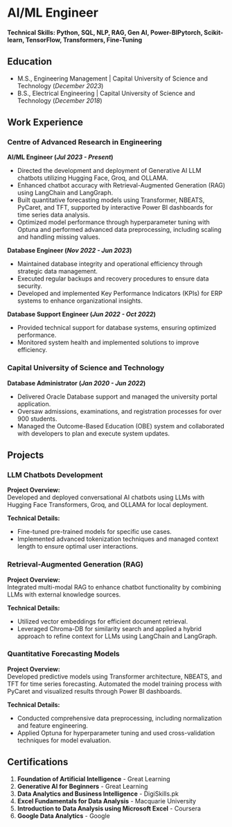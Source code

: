 # AI/ML Engineer

#### Technical Skills: Python, SQL, NLP, RAG, Gen AI, Power-BIPytorch, Scikit-learn, TensorFlow, Transformers, Fine-Tuning

## Education				       		
- M.S., Engineering Management	| Capital University of Science and Technology (_December 2023_)	 			        		
- B.S., Electrical Engineering | Capital University of Science and Technology (_December 2018_)

## Work Experience  

### Centre of Advanced Research in Engineering  
**AI/ML Engineer (_Jul 2023 - Present_)**  
- Directed the development and deployment of Generative AI LLM chatbots utilizing Hugging Face, Groq, and OLLAMA.  
- Enhanced chatbot accuracy with Retrieval-Augmented Generation (RAG) using LangChain and LangGraph.  
- Built quantitative forecasting models using Transformer, NBEATS, PyCaret, and TFT, supported by interactive Power BI dashboards for time series data analysis.  
- Optimized model performance through hyperparameter tuning with Optuna and performed advanced data preprocessing, including scaling and handling missing values.  

**Database Engineer (_Nov 2022 - Jun 2023_)**  
- Maintained database integrity and operational efficiency through strategic data management.  
- Executed regular backups and recovery procedures to ensure data security.  
- Developed and implemented Key Performance Indicators (KPIs) for ERP systems to enhance organizational insights.  

**Database Support Engineer (_Jun 2022 - Oct 2022_)**  
- Provided technical support for database systems, ensuring optimized performance.  
- Monitored system health and implemented solutions to improve efficiency.  

### Capital University of Science and Technology  
**Database Administrator (_Jan 2020 - Jun 2022_)**  
- Delivered Oracle Database support and managed the university portal application.  
- Oversaw admissions, examinations, and registration processes for over 900 students.  
- Managed the Outcome-Based Education (OBE) system and collaborated with developers to plan and execute system updates.  

## Projects  

### LLM Chatbots Development  
**Project Overview:**  
Developed and deployed conversational AI chatbots using LLMs with Hugging Face Transformers, Groq, and OLLAMA for local deployment.  

**Technical Details:**  
- Fine-tuned pre-trained models for specific use cases.  
- Implemented advanced tokenization techniques and managed context length to ensure optimal user interactions.  

### Retrieval-Augmented Generation (RAG)  
**Project Overview:**  
Integrated multi-modal RAG to enhance chatbot functionality by combining LLMs with external knowledge sources.  

**Technical Details:**  
- Utilized vector embeddings for efficient document retrieval.  
- Leveraged Chroma-DB for similarity search and applied a hybrid approach to refine context for LLMs using LangChain and LangGraph.  

### Quantitative Forecasting Models  
**Project Overview:**  
Developed predictive models using Transformer architecture, NBEATS, and TFT for time series forecasting. Automated the model training process with PyCaret and visualized results through Power BI dashboards.  

**Technical Details:**  
- Conducted comprehensive data preprocessing, including normalization and feature engineering.  
- Applied Optuna for hyperparameter tuning and used cross-validation techniques for model evaluation.  

## Certifications  

1. **Foundation of Artificial Intelligence** - Great Learning  
2. **Generative AI for Beginners** - Great Learning  
3. **Data Analytics and Business Intelligence** - DigiSkills.pk  
4. **Excel Fundamentals for Data Analysis** - Macquarie University  
5. **Introduction to Data Analysis using Microsoft Excel** - Coursera  
6. **Google Data Analytics** - Google  

